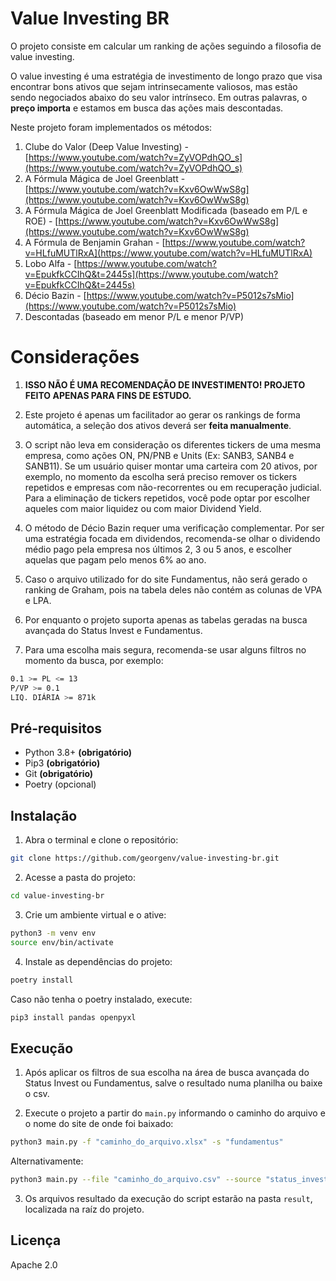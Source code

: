 
# Value Investing BR

O projeto consiste em calcular um ranking de ações seguindo a filosofia de value investing. 

O value investing é uma estratégia de investimento de longo prazo que visa encontrar bons ativos que sejam intrinsecamente valiosos, mas estão sendo negociados abaixo do seu valor intrínseco. Em outras palavras, o **preço importa** e estamos em busca das ações mais descontadas.

Neste projeto foram implementados os métodos: 
1. Clube do Valor (Deep Value Investing) - [https://www.youtube.com/watch?v=ZyVOPdhQO_s](https://www.youtube.com/watch?v=ZyVOPdhQO_s)
2. A Fórmula Mágica de Joel Greenblatt - [https://www.youtube.com/watch?v=Kxv6OwWwS8g](https://www.youtube.com/watch?v=Kxv6OwWwS8g)
2. A Fórmula Mágica de Joel Greenblatt Modificada (baseado em P/L e ROE) - [https://www.youtube.com/watch?v=Kxv6OwWwS8g](https://www.youtube.com/watch?v=Kxv6OwWwS8g)
3. A Fórmula de Benjamin Grahan - [https://www.youtube.com/watch?v=HLfuMUTlRxA](https://www.youtube.com/watch?v=HLfuMUTlRxA)
4. Lobo Alfa - [https://www.youtube.com/watch?v=EpukfkCCIhQ&t=2445s](https://www.youtube.com/watch?v=EpukfkCCIhQ&t=2445s)
5. Décio Bazin - [https://www.youtube.com/watch?v=P5012s7sMio](https://www.youtube.com/watch?v=P5012s7sMio)
6. Descontadas (baseado em menor P/L e menor P/VP)

# Considerações
1. **ISSO NÃO É UMA RECOMENDAÇÃO DE INVESTIMENTO!  PROJETO FEITO APENAS PARA FINS DE ESTUDO.**
2. Este projeto é apenas um facilitador ao gerar os rankings de forma automática, a seleção dos ativos deverá ser **feita manualmente**.
3. O script não leva em consideração os diferentes tickers de uma mesma empresa, como ações ON, PN/PNB e Units (Ex: SANB3, SANB4 e SANB11).
Se um usuário quiser montar uma carteira com 20 ativos, por exemplo, no momento da escolha será preciso remover os tickers repetidos e empresas com não-recorrentes ou em recuperação judicial.
Para a eliminação de tickers repetidos, você pode optar por escolher aqueles com maior liquidez ou com maior Dividend Yield.

4. O método de Décio Bazin requer uma verificação complementar. Por ser uma estratégia focada em dividendos, recomenda-se olhar o dividendo médio pago pela empresa nos últimos 2, 3 ou 5 anos, e escolher aquelas que pagam pelo menos 6% ao ano.

5. Caso o arquivo utilizado for do site Fundamentus, não será gerado o ranking de Graham, pois na tabela deles não contém as colunas de VPA e LPA.

6. Por enquanto o projeto suporta apenas as tabelas geradas na busca avançada do Status Invest e Fundamentus.

7. Para uma escolha mais segura, recomenda-se usar alguns filtros no momento da busca, por exemplo:
```bash
0.1 >= PL <= 13
P/VP >= 0.1
LIQ. DIÁRIA >= 871k
```
## Pré-requisitos
- Python 3.8+ **(obrigatório)**
- Pip3 **(obrigatório)**
- Git **(obrigatório)**
- Poetry (opcional)

## Instalação
1. Abra o terminal e clone o repositório:
```bash
git clone https://github.com/georgenv/value-investing-br.git
```

2. Acesse a pasta do projeto:
```bash
cd value-investing-br
```

3. Crie um ambiente virtual e o ative:
```bash
python3 -m venv env
source env/bin/activate
```

4. Instale as dependências do projeto:
```bash
poetry install
```
Caso não tenha o poetry instalado, execute:
```bash
pip3 install pandas openpyxl
```

## Execução

1. Após aplicar os filtros de sua escolha na área de busca avançada do Status Invest ou Fundamentus, salve o resultado numa planilha ou baixe o csv.

2. Execute o projeto a partir do `main.py` informando o caminho do arquivo e o nome do site de onde foi baixado:
```bash
python3 main.py -f "caminho_do_arquivo.xlsx" -s "fundamentus"
```
Alternativamente:
```bash
python3 main.py --file "caminho_do_arquivo.csv" --source "status_invest"
```

3. Os arquivos resultado da execução do script estarão na pasta `result`, localizada na raíz do projeto.

## Licença
Apache 2.0